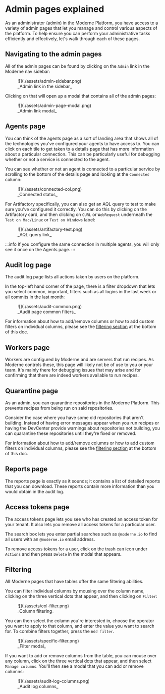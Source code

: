 # Admin pages explained

As an administrator (admin) in the Moderne Platform, you have access to a variety of admin pages that let you manage and control various aspects of the platform. To help ensure you can perform your administrative tasks efficiently and effectively, let's walk through each of these pages.

## Navigating to the admin pages

All of the admin pages can be found by clicking on the `Admin` link in the Moderne nav sidebar: 

<figure>
  ![](./assets/admin-sidebar.png)
  <figcaption>_Admin link in the sidebar_</figcaption>
</figure>

Clicking on that will open up a modal that contains all of the admin pages:

<figure>
  ![](./assets/admin-page-modal.png)
  <figcaption>_Admin link modal_</figcaption>
</figure>

## Agents page 

You can think of the agents page as a sort of landing area that shows all of the technologies you've configured your agents to have access to. You can click on each tile to get taken to a details page that has more information about a particular connection. This can be particularly useful for debugging whether or not a service is connected to the agent. 

You can see whether or not an agent is connected to a particular service by scrolling to the bottom of the details page and looking at the `Connected` column:

<figure>
  ![](./assets/connected-col.png)
  <figcaption>_Connected status_</figcaption>
</figure>

For Artifactory specifically, you can also get an AQL query to test to make sure you've configured it correctly. You can do this by clicking on the Artifactory card, and then clicking on `CURL` or `WebRequest` underneath the `Test on Mac/Linux` or `Test on Windows` label:

<figure>
  ![](./assets/artifactory-test.png)
  <figcaption>_AQL query link_</figcaption>
</figure>

:::info
If you configure the same connection in multiple agents, you will only see it once on the Agents page.
:::

## Audit log page

The audit log page lists all actions taken by users on the platform.

In the top-left hand corner of the page, there is a filter dropdown that lets you select common, important, filters such as all logins in the last week or all commits in the last month:

<figure>
  ![](./assets/audit-common.png)
  <figcaption>_Audit page common filters_</figcaption>
</figure>

For information about how to add/remove columns or how to add custom filters on individual columns, please see the [filtering section](#filtering) at the bottom of this doc.

## Workers page

Workers are configured by Moderne and are servers that run recipes. As Moderne controls these, this page will likely not be of use to you or your team. It's mainly there for debugging issues that may arise and for confirming that there are indeed workers available to run recipes.

## Quarantine page

As an admin, you can quarantine repositories in the Moderne Platform. This prevents recipes from being run on said repositories.

Consider the case where you have some old repositories that aren't building. Instead of having error messages appear when you run recipes or having the DevCenter provide warnings about repositories not building, you can quarantine these repositories until they're fixed or removed.

For information about how to add/remove columns or how to add custom filters on individual columns, please see the [filtering section](#filtering) at the bottom of this doc.

## Reports page

The reports page is exactly as it sounds; it contains a list of detailed reports that you can download. These reports contain more information than you would obtain in the audit log. 

## Access tokens page

The access tokens page lets you see who has created an access token for your tenant. It also lets you remove all access tokens for a particular user.

The search box lets you enter partial searches such as `@moderne.io` to find all users with an `@moderne.io` email address.

To remove access tokens for a user, click on the trash can icon under `Actions` and then press `Delete` in the modal that appears.

## Filtering

All Moderne pages that have tables offer the same filtering abilities.

You can filter individual columns by mousing over the column name, clicking on the three vertical dots that appear, and then clicking on `Filter`:

<figure>
  ![](./assets/col-filter.png)
  <figcaption>_Column filtering_</figcaption>
</figure>

You can then select the column you're interested in, choose the operator you want to apply to that column, and enter the value you want to search for. To combine filters together, press the `Add filter`.

<figure>
  ![](./assets/specific-filter.png)
  <figcaption>_Filter modal_</figcaption>
</figure>

If you want to add or remove columns from the table, you can mouse over any column, click on the three vertical dots that appear, and then select `Manage columns`. You'll then see a modal that you can add or remove columns: 

<figure>
  ![](./assets/audit-log-columns.png)
  <figcaption>_Audit log columns_</figcaption>
</figure>